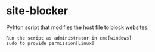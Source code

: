 # site-blocker
Pyhton script that modifies the host file to block websites.

```
Run the script as administrator in cmd[windows]
sudo to provide permission[Linux]
````
